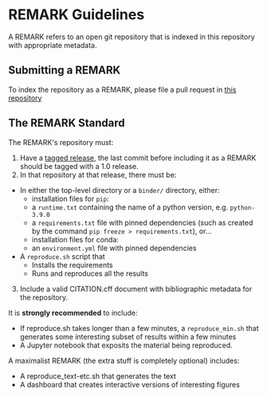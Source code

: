 # REMARK Guidelines

A REMARK refers to an open git repository that is indexed in this repository with appropriate metadata.

## Submitting a REMARK

To index the repository as a REMARK, please file a pull request in [this repository](https://github.com/econ-ark/REMARK)

## The REMARK Standard

The REMARK's repository must:
 1. Have a [tagged release](https://docs.github.com/en/github/administering-a-repository/managing-releases-in-a-repository), the last commit before including it as a REMARK should be tagged with a 1.0 release.
 2. In that repository at that release, there must be:
   - In either the top-level directory or a `binder/` directory, either:
     - installation files for `pip`:
      - a `runtime.txt` containing the name of a python version, e.g. `python-3.9.0`
      - a `requirements.txt` file with pinned dependencies (such as created by the command `pip freeze > requirements.txt`), or...
     - installation files for conda:
      - an `environment.yml` file with pinned dependencies
   - A `reproduce.sh` script that
     - Installs the requirements
     - Runs and reproduces all the results
3. Include a valid CITATION.cff document with bibliographic
metadata for the repository.
     
It is **strongly recommended** to include:
  - If reproduce.sh takes longer than a few minutes, a `reproduce_min.sh` that generates some interesting subset of results within a few minutes
  - A Jupyter notebook that exposits the material being reproduced.

A maximalist REMARK (the extra stuff is completely optional) includes:
  - A reproduce_text-etc.sh that generates the text
  - A dashboard that creates interactive versions of interesting figures
